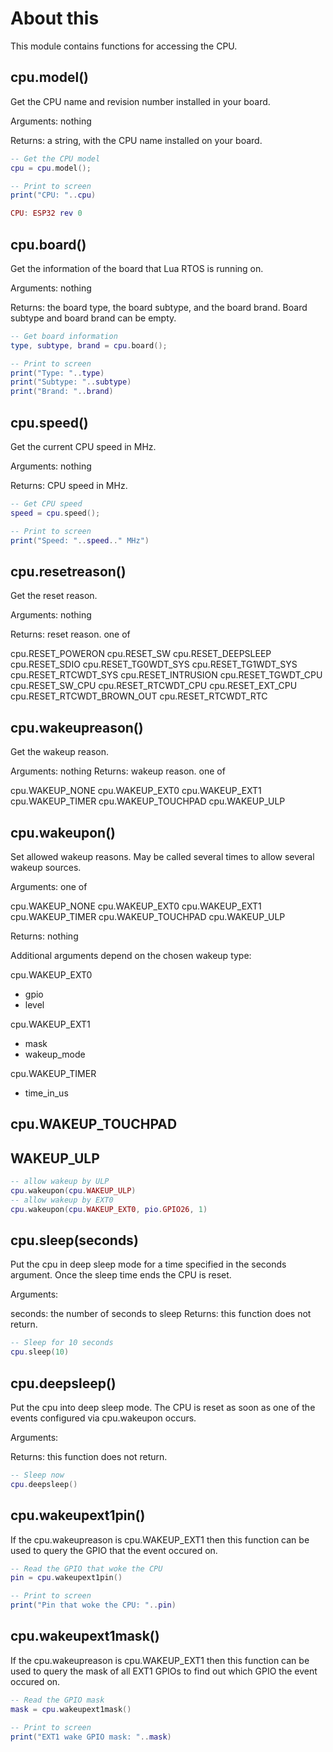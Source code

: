 # About this

This module contains functions for accessing the CPU.

## cpu.model()

Get the CPU name and revision number installed in your board.

Arguments: nothing

Returns: a string, with the CPU name installed on your board.

```lua
-- Get the CPU model
cpu = cpu.model();

-- Print to screen
print("CPU: "..cpu)
```

```lua
CPU: ESP32 rev 0
```

## cpu.board()

Get the information of the board that Lua RTOS is running on.

Arguments: nothing

Returns: the board type, the board subtype, and the board brand. Board subtype and board brand can be empty.

```lua
-- Get board information
type, subtype, brand = cpu.board();

-- Print to screen
print("Type: "..type)
print("Subtype: "..subtype)
print("Brand: "..brand)
```

## cpu.speed()

Get the current CPU speed in MHz.

Arguments: nothing

Returns: CPU speed in MHz.

```lua
-- Get CPU speed
speed = cpu.speed();

-- Print to screen
print("Speed: "..speed.." MHz")
```

## cpu.resetreason()

Get the reset reason.

Arguments: nothing

Returns: reset reason. one of

cpu.RESET_POWERON
cpu.RESET_SW
cpu.RESET_DEEPSLEEP
cpu.RESET_SDIO
cpu.RESET_TG0WDT_SYS
cpu.RESET_TG1WDT_SYS
cpu.RESET_RTCWDT_SYS
cpu.RESET_INTRUSION
cpu.RESET_TGWDT_CPU
cpu.RESET_SW_CPU
cpu.RESET_RTCWDT_CPU
cpu.RESET_EXT_CPU
cpu.RESET_RTCWDT_BROWN_OUT
cpu.RESET_RTCWDT_RTC

## cpu.wakeupreason()

Get the wakeup reason.

Arguments: nothing
Returns: wakeup reason. one of

cpu.WAKEUP_NONE
cpu.WAKEUP_EXT0
cpu.WAKEUP_EXT1
cpu.WAKEUP_TIMER
cpu.WAKEUP_TOUCHPAD
cpu.WAKEUP_ULP

## cpu.wakeupon()

Set allowed wakeup reasons. May be called several times to allow several wakeup sources.

Arguments: one of

cpu.WAKEUP_NONE
cpu.WAKEUP_EXT0
cpu.WAKEUP_EXT1
cpu.WAKEUP_TIMER
cpu.WAKEUP_TOUCHPAD
cpu.WAKEUP_ULP

Returns: nothing

Additional arguments depend on the chosen wakeup type:

cpu.WAKEUP_EXT0
* gpio
* level

cpu.WAKEUP_EXT1
* mask
* wakeup_mode

cpu.WAKEUP_TIMER
* time_in_us

cpu.WAKEUP_TOUCHPAD
-

WAKEUP_ULP
-

```lua
-- allow wakeup by ULP
cpu.wakeupon(cpu.WAKEUP_ULP)
-- allow wakeup by EXT0
cpu.wakeupon(cpu.WAKEUP_EXT0, pio.GPIO26, 1)
```

## cpu.sleep(seconds)

Put the cpu in deep sleep mode for a time specified in the seconds argument. Once the sleep time ends the CPU is reset.

Arguments:

seconds: the number of seconds to sleep
Returns: this function does not return.

```lua
-- Sleep for 10 seconds
cpu.sleep(10)
```

## cpu.deepsleep()

Put the cpu into deep sleep mode. The CPU is reset as soon as one of the events configured via cpu.wakeupon occurs.

Arguments:

Returns: this function does not return.

```lua
-- Sleep now
cpu.deepsleep()
```

## cpu.wakeupext1pin()

If the cpu.wakeupreason is cpu.WAKEUP_EXT1 then this function can be used to query the GPIO that the event occured on.

```lua
-- Read the GPIO that woke the CPU
pin = cpu.wakeupext1pin()

-- Print to screen
print("Pin that woke the CPU: "..pin)
```

## cpu.wakeupext1mask()

If the cpu.wakeupreason is cpu.WAKEUP_EXT1 then this function can be used to query the mask of all EXT1 GPIOs to find out which GPIO the event occured on.

```lua
-- Read the GPIO mask
mask = cpu.wakeupext1mask()

-- Print to screen
print("EXT1 wake GPIO mask: "..mask)
```


